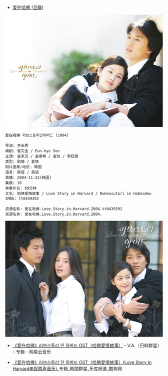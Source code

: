 
- [爱在哈佛 (豆瓣)](https://movie.douban.com/subject/1756844/)

<img src="https://github.com/inchoong/go/blob/master/azhf/0.png?raw=true"  alt="爱在哈佛 러브스토리인하버드 (2004)" />

```
爱在哈佛 러브스토리인하버드 (2004)

导演: 李长秀
编剧: 崔完圭 / Eun-hye Son
主演: 金来沅 / 金泰希 / 金玟 / 李廷镇
类型: 剧情 / 爱情
制片国家/地区: 韩国
语言: 韩语 / 英语
首播: 2004-11-22(韩国)
集数: 16
单集片长: 60分钟
又名: 哈佛爱情故事 / Love Story in Harvard / Rubeusutori in Habeodeu
IMDb: tt0439392

资源名称: 爱在哈佛.Love.Story.in.Harvard.2004.tt0439392
资源名称: 爱在哈佛.Love.Story.in.Harvard.2004.
```
<img src="https://github.com/inchoong/go/blob/master/azhf/1.png?raw=true"  alt="爱在哈佛 러브스토리인하버드 (2004)" />

- [《爱在哈佛》러브스토리 인 하버드 OST（哈佛爱情故事）](https://music.163.com/#/album?id=531837) - V.A.（日韩群星） - 专辑 - 网易云音乐

- [《爱在哈佛》러브스토리 인 하버드 OST（哈佛爱情故事）(Love Story In Harvard电视原声音乐)](https://www.kugou.com/yy/album/single/1400285.html)_专辑_韩国群星_乐库频道_酷狗网
